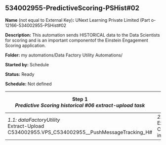 ## 534002955-PredictiveScoring-PSHist#02

**Name** (not equal to External Key)**:** UNext Learning Private Limited (Part o-12166-534002955-PSHist#02

**Description:** This automation sends HISTORICAL data to the Data Scientists for scoring and is an important componentof the Einstein Engagement Scoring application.

**Folder:** my automations/Data Factory Utility Automations/

**Started by:** Schedule

**Status:** Ready

**Schedule:** Not defined

| Step 1<br>_Predictive Scoring historical #06 extract-upload task_ | Step 2<br>_Predictive Scoring historical #S_ExportDo extract-upload task_ |
| --- | --- |
| _1.1: dataFactoryUtility_<br>Extract-Upload C534002955.VPS_C534002955__PushMessageTracking_H# | _2.1: dataFactoryUtility_<br>Extract-Upload C534002955.VPS_ExportDone_Hist_MobilePush into S3 |
